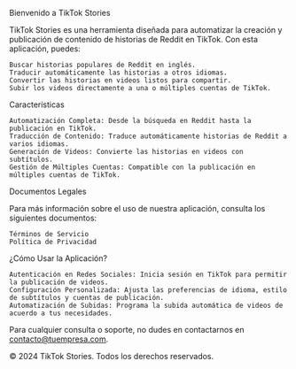 Bienvenido a TikTok Stories

TikTok Stories es una herramienta diseñada para automatizar la creación y publicación de contenido de historias de Reddit en TikTok. Con esta aplicación, puedes:

    Buscar historias populares de Reddit en inglés.
    Traducir automáticamente las historias a otros idiomas.
    Convertir las historias en videos listos para compartir.
    Subir los videos directamente a una o múltiples cuentas de TikTok.

Características

    Automatización Completa: Desde la búsqueda en Reddit hasta la publicación en TikTok.
    Traducción de Contenido: Traduce automáticamente historias de Reddit a varios idiomas.
    Generación de Videos: Convierte las historias en videos con subtítulos.
    Gestión de Múltiples Cuentas: Compatible con la publicación en múltiples cuentas de TikTok.

Documentos Legales

Para más información sobre el uso de nuestra aplicación, consulta los siguientes documentos:

    Términos de Servicio
    Política de Privacidad

¿Cómo Usar la Aplicación?

    Autenticación en Redes Sociales: Inicia sesión en TikTok para permitir la publicación de videos.
    Configuración Personalizada: Ajusta las preferencias de idioma, estilo de subtítulos y cuentas de publicación.
    Automatización de Subidas: Programa la subida automática de videos de acuerdo a tus necesidades.

Para cualquier consulta o soporte, no dudes en contactarnos en contacto@tuempresa.com.

© 2024 TikTok Stories. Todos los derechos reservados.
